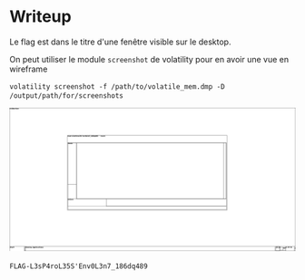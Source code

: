 # Writeup

Le flag est dans le titre d'une fenêtre visible sur le desktop.

On peut utiliser le module `screenshot` de volatility pour en avoir une vue en wireframe

```shell
volatility screenshot -f /path/to/volatile_mem.dmp -D /output/path/for/screenshots
```

![Vue en wireframe du desktop](./desktop.png)

`FLAG-L3sP4roL35S'Env0L3n7_186dq489`
